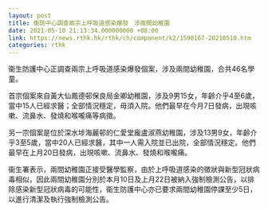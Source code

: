 ```yaml
---
layout: post
title: 衞防中心調查兩宗上呼吸道感染爆發　涉兩間幼稚園
date: 2021-05-10 21:13:34.000000000 +08:00
link: https://news.rthk.hk/rthk/ch/component/k2/1590167-20210510.htm
categories: rthk
---
```


衞生防護中心正調查兩宗上呼吸道感染爆發個案，涉及兩間幼稚園，合共46名學童。

首宗個案來自黃大仙鳳德邨保良局金卿幼稚園，涉及9男15女，年齡介乎4至6歲，當中15人已經求醫；全部情況穩定，毋須入院。他們最早在今月7日發病，出現咳嗽、流鼻水、發燒和喉嚨痛等病徵。

另一宗個案是位於深水埗海麗邨的仁愛堂龐盧淑燕幼稚園，涉及13男9女，年齡介乎3至5歲，當中20人已經求醫，其中一人需入院並已出院，全部情況穩定。他們最早在上月20日發病，出現咳嗽、流鼻水、發燒和喉嚨痛。

衞生署表示，兩間幼稚園正接受醫學監察，由於上呼吸道感染的徵狀與新型冠狀病毒相似，因此兩間幼稚園分別於本月10日及上月22日被納入強制檢測公告，以排除感染新型冠狀病毒的可能性，衞生防護中心亦已要求兩間幼稚園停課至少5日，以進行清潔及執行強制檢測公告。
